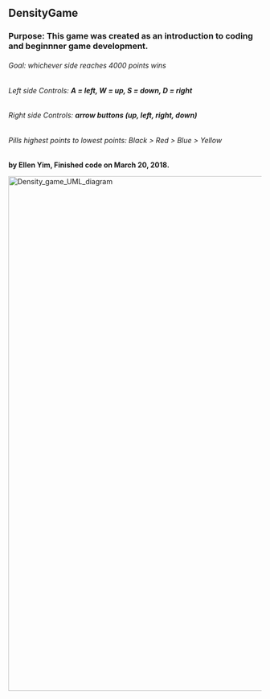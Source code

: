 ## DensityGame

### Purpose: This game was created as an introduction to coding and beginnner game development. 

###### Goal: whichever side reaches 4000 points wins 
###### Left side Controls: **A = left, W = up, S = down, D = right**
###### Right side Controls: **arrow buttons (up, left, right, down)**
###### Pills highest points to lowest points: Black > Red > Blue > Yellow


**by Ellen Yim, Finished code on March 20, 2018.**

<img width="1024" alt="Density_game_UML_diagram" src="https://github.com/ellenyim8/DensityGame/assets/69826832/267963d2-87df-4536-a2e8-67528e30e227"> 
